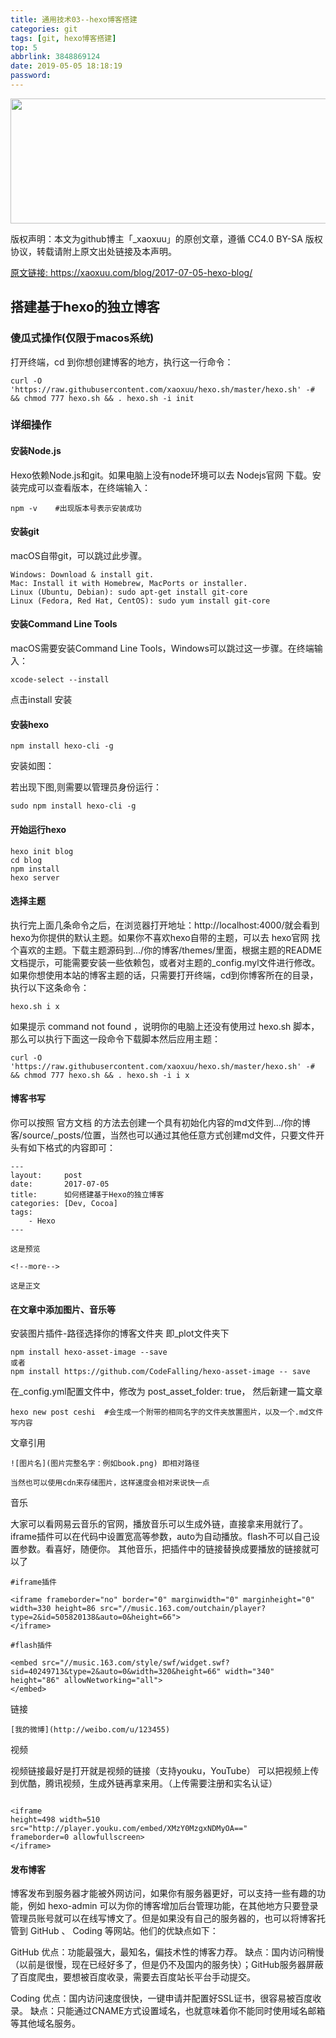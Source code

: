 ```yaml
---
title: 通用技术03--hexo博客搭建
categories: git
tags: [git, hexo博客搭建]
top: 5
abbrlink: 3848869124
date: 2019-05-05 18:18:19
password:
---
```


<img src="https://jwangtec.oss-cn-chengdu.aliyuncs.com/jwangcloud/index/hexo.jpeg" width="1000" height="200" align="middle" />

<meta name="referrer" content="no-referrer" />

版权声明：本文为github博主「_xaoxuu」的原创文章，遵循 CC4.0 BY-SA 版权协议，转载请附上原文出处链接及本声明。

[原文链接: ](https://xaoxuu.com/blog/2017-07-05-hexo-blog/)https://xaoxuu.com/blog/2017-07-05-hexo-blog/


## 搭建基于hexo的独立博客

<!--more-->

###  傻瓜式操作(仅限于macos系统)

打开终端，cd 到你想创建博客的地方，执行这一行命令：

```
curl -O 'https://raw.githubusercontent.com/xaoxuu/hexo.sh/master/hexo.sh' -# && chmod 777 hexo.sh && . hexo.sh -i init

```


###  详细操作


####  安装Node.js

Hexo依赖Node.js和git。如果电脑上没有node环境可以去 Nodejs官网 下载。安装完成可以查看版本，在终端输入：

```
npm -v    #出现版本号表示安装成功

```

####  安装git


macOS自带git，可以跳过此步骤。


```
Windows: Download & install git.
Mac: Install it with Homebrew, MacPorts or installer.
Linux (Ubuntu, Debian): sudo apt-get install git-core
Linux (Fedora, Red Hat, CentOS): sudo yum install git-core

```

#### 安装Command Line Tools

macOS需要安装Command Line Tools，Windows可以跳过这一步骤。在终端输入：

```
xcode-select --install

```



点击install 安装


#### 安装hexo 

```
npm install hexo-cli -g

```

安装如图：


若出现下图,则需要以管理员身份运行：

```
sudo npm install hexo-cli -g

```




####  开始运行hexo

```
hexo init blog
cd blog
npm install
hexo server

```

####  选择主题


执行完上面几条命令之后，在浏览器打开地址：http://localhost:4000/就会看到hexo为你提供的默认主题。如果你不喜欢hexo自带的主题，可以去 hexo官网 找个喜欢的主题。下载主题源码到.../你的博客/themes/里面，根据主题的README文档提示，可能需要安装一些依赖包，或者对主题的_config.myl文件进行修改。如果你想使用本站的博客主题的话，只需要打开终端，cd到你博客所在的目录，执行以下这条命令：

```
hexo.sh i x

```

如果提示 command not found ，说明你的电脑上还没有使用过 hexo.sh 脚本，那么可以执行下面这一段命令下载脚本然后应用主题：

```
curl -O 'https://raw.githubusercontent.com/xaoxuu/hexo.sh/master/hexo.sh' -# && chmod 777 hexo.sh && . hexo.sh -i i x

```


#### 博客书写

你可以按照 官方文档 的方法去创建一个具有初始化内容的md文件到.../你的博客/source/_posts/位置，当然也可以通过其他任意方式创建md文件，只要文件开头有如下格式的内容即可：

```
---
layout:     post
date:       2017-07-05
title:      如何搭建基于Hexo的独立博客
categories: [Dev, Cocoa]
tags:
    - Hexo
---

这是预览

<!--more-->

这是正文

```

#### 在文章中添加图片、音乐等

安装图片插件-路径选择你的博客文件夹 即_plot文件夹下

```
npm install hexo-asset-image --save
或者
npm install https://github.com/CodeFalling/hexo-asset-image -- save

```

在_config.yml配置文件中，修改为 post_asset_folder: true， 然后新建一篇文章

```
hexo new post ceshi  #会生成一个附带的相同名字的文件夹放置图片，以及一个.md文件写内容

```

文章引用

```
![图片名](图片完整名字：例如book.png) 即相对路径

当然也可以使用cdn来存储图片，这样速度会相对来说快一点

```

音乐

大家可以看网易云音乐的官网，播放音乐可以生成外链，直接拿来用就行了。iframe插件可以在代码中设置宽高等参数，auto为自动播放。flash不可以自己设置参数。看喜好，随便你。
其他音乐，把插件中的链接替换成要播放的链接就可以了

```
#iframe插件

<iframe frameborder="no" border="0" marginwidth="0" marginheight="0" width=330 height=86 src="//music.163.com/outchain/player?type=2&id=505820138&auto=0&height=66">
</iframe>

#flash插件

<embed src="//music.163.com/style/swf/widget.swf?sid=40249713&type=2&auto=0&width=320&height=66" width="340" height="86" allowNetworking="all">
</embed>

```

链接

```
[我的微博](http://weibo.com/u/123455)

```

视频

视频链接最好是打开就是视频的链接（支持youku，YouTube）
可以把视频上传到优酷，腾讯视频，生成外链再拿来用。（上传需要注册和实名认证）

```

<iframe
height=498 width=510
src="http://player.youku.com/embed/XMzY0MzgxNDMyOA=="
frameborder=0 allowfullscreen>
</iframe>

```

#### 发布博客


博客发布到服务器才能被外网访问，如果你有服务器更好，可以支持一些有趣的功能，例如 hexo-admin 可以为你的博客增加后台管理功能，在其他地方只要登录管理员账号就可以在线写博文了。但是如果没有自己的服务器的，也可以将博客托管到 GitHub 、 Coding 等网站。他们的优缺点如下：

GitHub
优点：功能最强大，最知名，偏技术性的博客力荐。
缺点：国内访问稍慢（以前是很慢，现在已经好多了，但是仍不及国内的服务快）；GitHub服务器屏蔽了百度爬虫，要想被百度收录，需要去百度站长平台手动提交。

Coding
优点：国内访问速度很快，一键申请并配置好SSL证书，很容易被百度收录。
缺点：只能通过CNAME方式设置域名，也就意味着你不能同时使用域名邮箱等其他域名服务。








